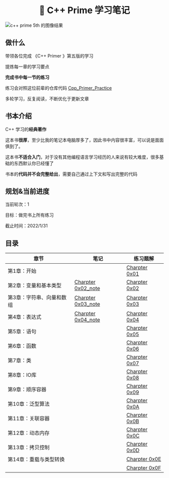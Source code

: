 <h1 align="center">📔 C++ Prime 学习笔记</h1>

![c++ prime 5th 的图像结果](https://s2.loli.net/2021/12/14/VSEWJ5crKF27tm9.jpg)



## 做什么

带领各位完成 《C++ Primer 》第五版的学习

提炼每一章的学习要点

**完成书中每一节的练习**

练习会对照这位前辈的仓库代码 [Cpp_Primer_Practice](https://github.com/applenob/Cpp_Primer_Practice)

多轮学习，反复阅读，不断优化于更新文章



## 书本介绍

C++ 学习的**经典著作**

这本书**很厚**，至少比我的笔记本电脑厚多了，因此书中内容很丰富，可以说是面面俱到了。

这本书**不适合入门**，对于没有其他编程语言学习经历的人来说有较大难度，很多基础的东西默认你已经懂了

书本的**代码并不会完整给出**，需要自己通过上下文和写出完整的代码



## 规划&当前进度

当前轮次：1

目标：做完书上所有练习

截止时间：2022/1/31

## 目录

| 章节                      | 笔记                                                        | 练习题解                                          |
| ------------------------- | ----------------------------------------------------------- | ------------------------------------------------- |
| 第1章：开始               |                                                             | [Charpter 0x01](/C++/C++prime/Charpter%200x01.md) |
| 第2章：变量和基本类型     | [Charpter 0x02_note](/C++/C++prime/Charpter%200x02_note.md) | [Charpter 0x02](/C++/C++prime/Charpter%200x02.md) |
| 第3章：字符串、向量和数组 | [Charpter 0x03_note](/C++/C++prime/Charpter%200x03_note.md) | [Charpter 0x03](/C++/C++prime/Charpter%200x03.md) |
| 第4章：表达式             | [Charpter 0x04_note](/C++/C++prime/Charpter%200x04_note.md) | [Charpter 0x04](/C++/C++prime/Charpter%200x04.md) |
| 第5章：语句               |                                                             | [Charpter 0x05](/C++/C++prime/Charpter%200x05.md) |
| 第6章：函数               |                                                             | [Charpter 0x06](/C++/C++prime/Charpter%200x06.md) |
| 第7章：类                 |                                                             | [Charpter 0x07](/C++/C++prime/Charpter%200x07.md) |
| 第8章：IO库               |                                                             | [Charpter 0x08](/C++/C++prime/Charpter%200x08.md) |
| 第9章：顺序容器           |                                                             | [Charpter 0x09](/C++/C++prime/Charpter%200x09.md) |
| 第10章：泛型算法          |                                                             | [Charpter 0x0A](/C++/C++prime/Charpter%200x0A.md) |
| 第11章：关联容器          |                                                             | [Charpter 0x0B](/C++/C++prime/Charpter%200x0B.md) |
| 第12章：动态内存          |                                                             | [Charpter 0x0C](/C++/C++prime/Charpter%200x0C.md) |
| 第13章：拷贝控制          |                                                             | [Charpter 0x0D](/C++/C++prime/Charpter%200x0D.md) |
| 第14章：重载与类型转换    |                                                             | [Charpter 0x0E](/C++/C++prime/Charpter%200x0E.md) |
|                           |                                                             | [Charpter 0x0F](/C++/C++prime/Charpter%200x0F.md) |

